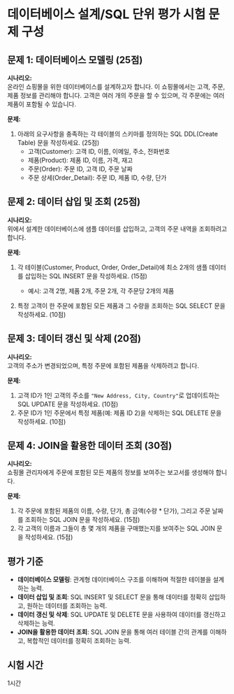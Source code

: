 # 데이터베이스 설계/SQL 단위 평가 시험 문제 구성

## 문제 1: 데이터베이스 모델링 (25점)
**시나리오:**  
온라인 쇼핑몰을 위한 데이터베이스를 설계하고자 합니다. 이 쇼핑몰에서는 고객, 주문, 제품 정보를 관리해야 합니다. 고객은 여러 개의 주문을 할 수 있으며, 각 주문에는 여러 제품이 포함될 수 있습니다. 

**문제:**  
1. 아래의 요구사항을 충족하는 각 테이블의 스키마를 정의하는 SQL DDL(Create Table) 문을 작성하세요. (25점)
   - 고객(Customer): 고객 ID, 이름, 이메일, 주소, 전화번호
   - 제품(Product): 제품 ID, 이름, 가격, 재고
   - 주문(Order): 주문 ID, 고객 ID, 주문 날짜
   - 주문 상세(Order_Detail): 주문 ID, 제품 ID, 수량, 단가



## 문제 2: 데이터 삽입 및 조회 (25점)
**시나리오:**  
위에서 설계한 데이터베이스에 샘플 데이터를 삽입하고, 고객의 주문 내역을 조회하려고 합니다.

**문제:**  
1. 각 테이블(Customer, Product, Order, Order_Detail)에 최소 2개의 샘플 데이터를 삽입하는 SQL INSERT 문을 작성하세요. (15점)
   - 예시: 고객 2명, 제품 2개, 주문 2개, 각 주문당 2개의 제품

2. 특정 고객이 한 주문에 포함된 모든 제품과 그 수량을 조회하는 SQL SELECT 문을 작성하세요. (10점)

## 문제 3: 데이터 갱신 및 삭제 (20점)
**시나리오:**  
고객의 주소가 변경되었으며, 특정 주문에 포함된 제품을 삭제하려고 합니다.

**문제:**  
1. 고객 ID가 1인 고객의 주소를 `"New Address, City, Country"`로 업데이트하는 SQL UPDATE 문을 작성하세요. (10점)
2. 주문 ID가 1인 주문에서 특정 제품(예: 제품 ID 2)을 삭제하는 SQL DELETE 문을 작성하세요. (10점)

## 문제 4: JOIN을 활용한 데이터 조회 (30점)
**시나리오:**  
쇼핑몰 관리자에게 주문에 포함된 모든 제품의 정보를 보여주는 보고서를 생성해야 합니다.

**문제:**  
1. 각 주문에 포함된 제품의 이름, 수량, 단가, 총 금액(수량 * 단가), 그리고 주문 날짜를 조회하는 SQL JOIN 문을 작성하세요. (15점)
2. 각 고객의 이름과 그들이 총 몇 개의 제품을 구매했는지를 보여주는 SQL JOIN 문을 작성하세요. (15점)

## 평가 기준
- **데이터베이스 모델링**: 관계형 데이터베이스 구조를 이해하며 적절한 테이블을 설계하는 능력.
- **데이터 삽입 및 조회**: SQL INSERT 및 SELECT 문을 통해 데이터를 정확히 삽입하고, 원하는 데이터를 조회하는 능력.
- **데이터 갱신 및 삭제**: SQL UPDATE 및 DELETE 문을 사용하여 데이터를 갱신하고 삭제하는 능력.
- **JOIN을 활용한 데이터 조회**: SQL JOIN 문을 통해 여러 테이블 간의 관계를 이해하고, 복합적인 데이터를 정확히 조회하는 능력.

## 시험 시간
1시간

